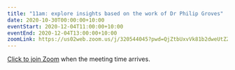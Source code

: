 ```yaml
---
title: "11am: explore insights based on the work of Dr Philip Groves"
date: 2020-10-30T00:00:00+10:00
eventStart: 2020-12-04T11:00:00+10:00
eventEnd: 2020-12-04T13:00:00+10:00
zoomLink: https://us02web.zoom.us/j/320544045?pwd=QjZtbUxvVk81b2dweUtZZTE3ZE9IZz09
---
```


[Click to join Zoom](https://us02web.zoom.us/j/320544045?pwd=QjZtbUxvVk81b2dweUtZZTE3ZE9IZz09) when the meeting time arrives.